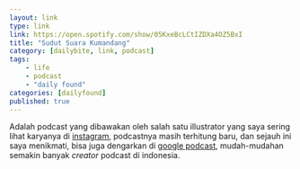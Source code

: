 ```yaml
---
layout: link
type: link
link: https://open.spotify.com/show/05KxeBcLCtIZDXa4OZ5BxI
title: "Sudut Suara Kumandang"
category: [dailybite, link, podcast]
tags: 
    - life
    - podcast
    - "daily found"
categories: [dailyfound]
published: true
---
```


Adalah podcast yang dibawakan oleh salah satu illustrator yang saya sering lihat karyanya di [instagram](https://www.instagram.com/banggaber/), podcastnya masih terhitung baru, dan sejauh ini saya menikmati, bisa juga dengarkan di [google podcast](https://podcasts.google.com/?feed=aHR0cHM6Ly9hbmNob3IuZm0vcy9jM2FkMzY4L3BvZGNhc3QvcnNz), mudah-mudahan semakin banyak _creator_ podcast di indonesia.